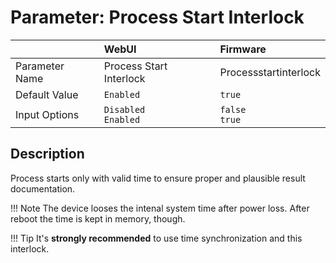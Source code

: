 # Parameter: Process Start Interlock

|                   | WebUI               | Firmware
|:---               |:---                 |:----
| Parameter Name    | Process Start Interlock | Processstartinterlock
| Default Value     | `Enabled`           | `true`
| Input Options     | `Disabled`<br>`Enabled` | `false`<br>`true` 


## Description

Process starts only with valid time to ensure proper and plausible result documentation. 


!!! Note
    The device looses the intenal system time after power loss. 
    After reboot the time is kept in memory, though.

!!! Tip
    It's **strongly recommended** to use time synchronization and this interlock.